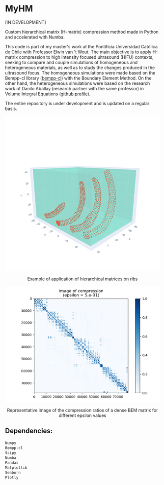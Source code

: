 # MyHM 

[IN DEVELOPMENT]

Custom hierarchical matrix (H-matrix) compression method made in Python and accelerated with Numba.

This code is part of my master's work at the Pontificia Universidad Católica de Chile with Professor Elwin van 't Wout. The main objective is to apply H-matrix compression to high intensity focused ultrasound (HIFU) contexts, seeking to compare and couple simulations of homogeneous and heterogeneous materials, as well as to study the changes produced in the ultrasound focus. The homogeneous simulations were made based on the Bempp-cl library ([bempp-cl](https://github.com/bempp/bempp-cl/tree/main)) with the Boundary Element Method. On the other hand, the heterogeneous simulations were based on the research work of Danilo Aballay (research partner with the same professor) in Volume Integral Equations ([github profile](https://github.com/daniloaballayf)).

The entire repository is under development and is updated on a regular basis.

<p align="center">
  <img src="https://github.com/ShescBlank/MyHM/blob/main/Images/bboxes.gif">
</p>
<p align="center">
Example of application of hierarchical matrices on ribs
</p>

<p align="center">
  <img src="https://github.com/ShescBlank/MyHM/blob/main/Images/compression_image_0.5_edit.gif">
</p>
<p align="center">
Representative image of the compression ratios of a dense BEM matrix for different epsilon values
</p>

## Dependencies:

    Numpy
    Bempp-cl
    Scipy
    Numba
    Pandas
    Matplotlib
    Seaborn
    Plotly
